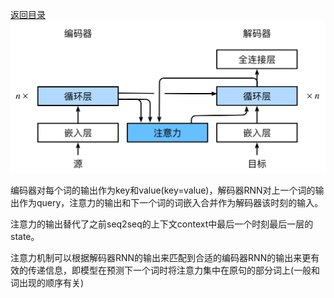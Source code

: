 [返回目录](../../readme.md)
![带有注意力机制的seq2sqe](img/seq2seq-attention-details.svg)

编码器对每个词的输出作为key和value(key=value)，解码器RNN对上一个词的输出作为query，注意力的输出和下一个词的词嵌入合并作为解码器该时刻的输入。

注意力的输出替代了之前seq2seq的上下文context中最后一个时刻最后一层的state。

注意力机制可以根据解码器RNN的输出来匹配到合适的编码器RNN的输出来更有效的传递信息，即模型在预测下一个词时将注意力集中在原句的部分词上(一般和词出现的顺序有关)